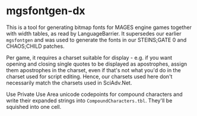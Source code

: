# mgsfontgen-dx

This is a tool for generating bitmap fonts for MAGES engine games together with width tables, as read by LanguageBarrier. It supersedes our earlier `mgsfontgen` and was used to generate the fonts in our STEINS;GATE 0 and CHAOS;CHILD patches.

Per game, it requires a charset suitable for display - e.g. if you want opening and closing single quotes to be displayed as apostrophes, assign them apostrophes in the charset, even if that's not what you'd do in the charset used for script editing. Hence, our charsets used here don't necessarily match the charsets used in SciAdv.Net.

Use Private Use Area unicode codepoints for compound characters and write their expanded strings into `CompoundCharacters.tbl`. They'll be squished into one cell.